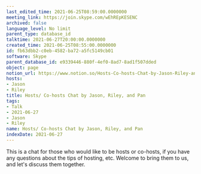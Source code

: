 ```yaml
---
last_edited_time: 2021-06-25T08:59:00.0000000
meeting_link: https://join.skype.com/wEhREpKESENC
archived: false
language_level: No limit
parent_type: database_id
talktime: 2021-06-27T20:00:00.0000000
created_time: 2021-06-25T08:55:00.0000000
id: fb63dbb2-c0eb-4582-ba72-a5fc5149cb01
software: Skype
parent_database_id: e9339446-880f-4ef0-8ad7-8ad1f507dded
object: page
notion_url: https://www.notion.so/Hosts-Co-hosts-Chat-by-Jason-Riley-and-Pan-fb63dbb2c0eb4582ba72a5fc5149cb01
hosts:
- Jason
- Riley
title: Hosts/ Co-hosts Chat by Jason, Riley, and Pan
tags:
- Talk
- 2021-06-27
- Jason
- Riley
name: Hosts/ Co-hosts Chat by Jason, Riley, and Pan
indexDate: 2021-06-27
---
```


This is a chat for those who would like to be hosts or co-hosts, if you have any questions about the tips of hosting, etc. Welcome to bring them to us, and let's discuss them together.

